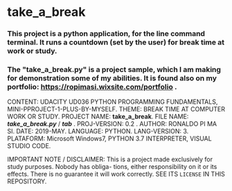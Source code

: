 # take_a_break
### This project is a python application, for the line command terminal. It runs a countdown (set by the user) for break time at work or study.  
### The "take_a_break.py" is a project sample, which I am making for demonstration some of my abilities. It is found also on my portfolio: https://ropimasi.wixsite.com/portfolio .  

CONTENT: UDACITY UD036 PYTHON PROGRAMMING FUNDAMENTALS, MINI-PPROJECT-1-PLUS-BY-MYSELF.
THEME: BREAK TIME AT COMPUTER WORK OR STUDY.
PROJECT NAME: **take_a_break**.
FILE NAME: **_take_a_break.py_** / **_tab_** .
PROJ-VERSION: 0.2 .
AUTHOR: RONALDO PI MA SI.
DATE: 2019-MAY.
LANGUAGE: PYTHON.
LANG-VERSION: 3.
PLATAFORM: Microsoft Windows7, PYTHON 3.7 INTERPRETER, VISUAL STUDIO CODE.

IMPORTANT NOTE / DISCLAIMER:
This is a project made exclusively for study purposes. Nobody has obliga-
tions, either responsibility on it or its effects. There is no guarantee
it will work correctly. SEE ITS `LICENSE` IN THIS REPOSITORY.
